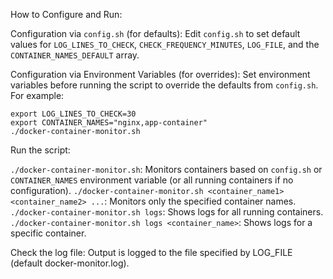 How to Configure and Run:

Configuration via `config.sh` (for defaults): Edit `config.sh` to set default values for `LOG_LINES_TO_CHECK`, `CHECK_FREQUENCY_MINUTES`, `LOG_FILE`, and the `CONTAINER_NAMES_DEFAULT` array.

Configuration via Environment Variables (for overrides): Set environment variables before running the script to override the defaults from `config.sh`. For example:

```
export LOG_LINES_TO_CHECK=30
export CONTAINER_NAMES="nginx,app-container"
./docker-container-monitor.sh
```

Run the script:

`./docker-container-monitor.sh`: Monitors containers based on `config.sh` or `CONTAINER_NAMES` environment variable (or all running containers if no configuration).
`./docker-container-monitor.sh <container_name1> <container_name2> ...`: Monitors only the specified container names.
`./docker-container-monitor.sh logs`: Shows logs for all running containers.
`./docker-container-monitor.sh logs <container_name>`: Shows logs for a specific container.

Check the log file: Output is logged to the file specified by LOG_FILE (default docker-monitor.log).

